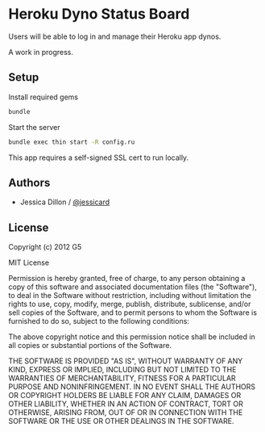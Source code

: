 # Heroku Dyno Status Board

Users will be able to log in and manage their Heroku app dynos.

A work in progress.


## Setup

Install required gems

```bash
bundle
```

Start the server

```bash
bundle exec thin start -R config.ru
```

This app requires a self-signed SSL cert to run locally.


## Authors

  * Jessica Dillon / [@jessicard](https:github.com/jessicard)


## License

Copyright (c) 2012 G5

MIT License

Permission is hereby granted, free of charge, to any person obtaining
a copy of this software and associated documentation files (the
"Software"), to deal in the Software without restriction, including
without limitation the rights to use, copy, modify, merge, publish,
distribute, sublicense, and/or sell copies of the Software, and to
permit persons to whom the Software is furnished to do so, subject to
the following conditions:

The above copyright notice and this permission notice shall be
included in all copies or substantial portions of the Software.

THE SOFTWARE IS PROVIDED "AS IS", WITHOUT WARRANTY OF ANY KIND,
EXPRESS OR IMPLIED, INCLUDING BUT NOT LIMITED TO THE WARRANTIES OF
MERCHANTABILITY, FITNESS FOR A PARTICULAR PURPOSE AND
NONINFRINGEMENT. IN NO EVENT SHALL THE AUTHORS OR COPYRIGHT HOLDERS BE
LIABLE FOR ANY CLAIM, DAMAGES OR OTHER LIABILITY, WHETHER IN AN ACTION
OF CONTRACT, TORT OR OTHERWISE, ARISING FROM, OUT OF OR IN CONNECTION
WITH THE SOFTWARE OR THE USE OR OTHER DEALINGS IN THE SOFTWARE.